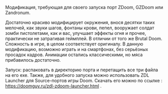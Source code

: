 Модификация, требующая для своего запуска порт ZDoom, GZDoom или Zandronum.

Достаточно красиво модифицирует окружения, внося десятки таких мелочей, как звуки шагов, фонтаны крови, пепел, вооружает солдат зомби пистолетами, как и вас, улучшает эффекты огня и прочее, практически не затрагивая геймплей. В отличии от того же Brutal Doom. Сложность в игре, в целом соответствует оригиналу. В данную модификацию, возможно играть и на смартфонах, без серьёзных просадок кадров. Анимации остались классическими, но мяса прибавилось достаточно.

Запуск: распаковать в директорию порта и перетащить все три файла на его exe. Также, для удобного запуска можно использовать ZDL Launcher для Source-портов игры Doom. Скачать его можно по ссылке : https://doomguy.ru/zdl-zdoom-launcher.html .
